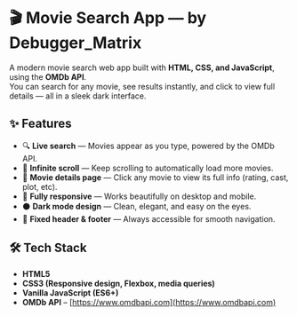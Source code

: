 # 🎬 Movie Search App — by Debugger_Matrix

A modern movie search web app built with **HTML, CSS, and JavaScript**, using the **OMDb API**.  
You can search for any movie, see results instantly, and click to view full details — all in a sleek dark interface.


## ✨ Features

- 🔍 **Live search** — Movies appear as you type, powered by the OMDb API.  
- 📜 **Infinite scroll** — Keep scrolling to automatically load more movies.  
- 🎥 **Movie details page** — Click any movie to view its full info (rating, cast, plot, etc).  
- 📱 **Fully responsive** — Works beautifully on desktop and mobile.  
- ⚫ **Dark mode design** — Clean, elegant, and easy on the eyes.  
- 📌 **Fixed header & footer** — Always accessible for smooth navigation.

## 🛠️ Tech Stack

- **HTML5**
- **CSS3 (Responsive design, Flexbox, media queries)**
- **Vanilla JavaScript (ES6+)**
- **OMDb API** – [https://www.omdbapi.com](https://www.omdbapi.com)


